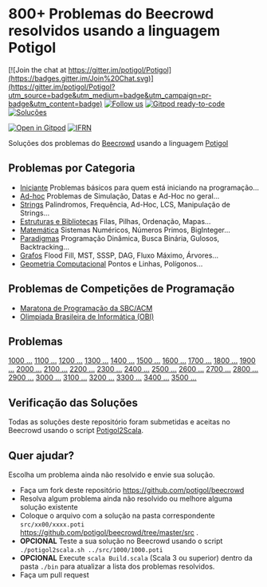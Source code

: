 # 800+ Problemas do Beecrowd resolvidos usando a linguagem Potigol

[![Join the chat at https://gitter.im/potigol/Potigol](https://badges.gitter.im/Join%20Chat.svg)](https://gitter.im/potigol/Potigol?utm_source=badge&utm_medium=badge&utm_campaign=pr-badge&utm_content=badge)
[![Follow us](https://img.shields.io/twitter/follow/potigol.svg?style=social)](http://twitter.com/potigol)
[![Gitpod ready-to-code](https://img.shields.io/badge/Gitpod-ready--to--code-blue?logo=gitpod)](https://gitpod.io/#https://github.com/potigol/beecrowd)
[![Soluções](https://img.shields.io/badge/Problemas%20Resolvidos-820-blue)](https://github.com/potigol/beecrowd/commits/master)

<!-- a href="https://potigol.github.io/docs/hacktoberfest"><img src="https://hacktoberfest.digitalocean.com/_nuxt/img/logo-hacktoberfest-full.f42e3b1.svg" width=250></a -->

[![Open in Gitpod](https://gitpod.io/button/open-in-gitpod.svg)](https://gitpod.io#https://github.com/potigol/beecrowd)
[![IFRN](https://potigol.github.io/docs/logo_ifrn_40.png)](https://www.ifrn.edu.br)

Soluções dos problemas do [Beecrowd](https://www.beecrowd.com.br/judge/pt/problems/all) usando a linguagem [Potigol](https://potigol.github.io)

## Problemas por Categoria

- [Iniciante](categorias/iniciante.md) Problemas básicos para quem está iniciando na programação...
- [Ad-hoc](categorias/adhoc.md) Problemas de Simulação, Datas e Ad-Hoc no geral...
- [Strings](categorias/strings.md) Palindromos, Frequência, Ad-Hoc, LCS, Manipulação de Strings...
- [Estruturas e Bibliotecas](categorias/estruturasebibliotecas.md) Filas, Pilhas, Ordenação, Mapas...
- [Matemática](categorias/matemtica.md) Sistemas Numéricos, Números Primos, BigInteger...
- [Paradigmas](categorias/paradigmas.md) Programação Dinâmica, Busca Binária, Gulosos, Backtracking...
- [Grafos](categorias/grafos.md) Flood Fill, MST, SSSP, DAG, Fluxo Máximo, Árvores...
- [Geometria Computacional](categorias/geometriacomputacional.md) Pontos e Linhas, Polígonos...

## Problemas de Competições de Programação

- [Maratona de Programação da SBC/ACM](competicoes/maratona)
- [Olimpíada Brasileira de Informática (OBI)](competicoes/obi)

## Problemas

[1000 ...](src/1000) [1100 ...](src/1100) [1200 ...](src/1200) [1300 ...](src/1300) [1400 ...](src/1400)
[1500 ...](src/1500) [1600 ...](src/1600) [1700 ...](src/1700) [1800 ...](src/1800) [1900 ...](src/1900)
[2000 ...](src/2000) [2100 ...](src/2100) [2200 ...](src/2200) [2300 ...](src/2300) [2400 ...](src/2400)
[2500 ...](src/2500) [2600 ...](src/2600) [2700 ...](src/2700) [2800 ...](src/2800) [2900 ...](src/2900)
[3000 ...](src/3000) [3100 ...](src/3100) [3200 ...](src/3200) [3300 ...](src/3300) [3400 ...](src/3400) [3500 ...](src/3500)

## Verificação das Soluções

Todas as soluções deste repositório foram submetidas e aceitas no Beecrowd usando o script [Potigol2Scala](https://github.com/potigol/potigol2scala).

## Quer ajudar?

Escolha um problema ainda não resolvido e envie sua solução.

- Faça um fork deste repositório <https://github.com/potigol/beecrowd>
- Resolva algum problema ainda não resolvido ou melhore alguma solução existente
- Coloque o arquivo com a solução na pasta correspondente `src/xx00/xxxx.poti` <https://github.com/potigol/beecrowd/tree/master/src> .
- **OPCIONAL** Teste a sua solução no Beecrowd usando o script `./potigol2scala.sh ../src/1000/1000.poti`
- **OPCIONAL** Execute `scala Build.scala` (Scala 3 ou superior) dentro da pasta `./bin` para atualizar a lista dos problemas resolvidos.
- Faça um pull request
